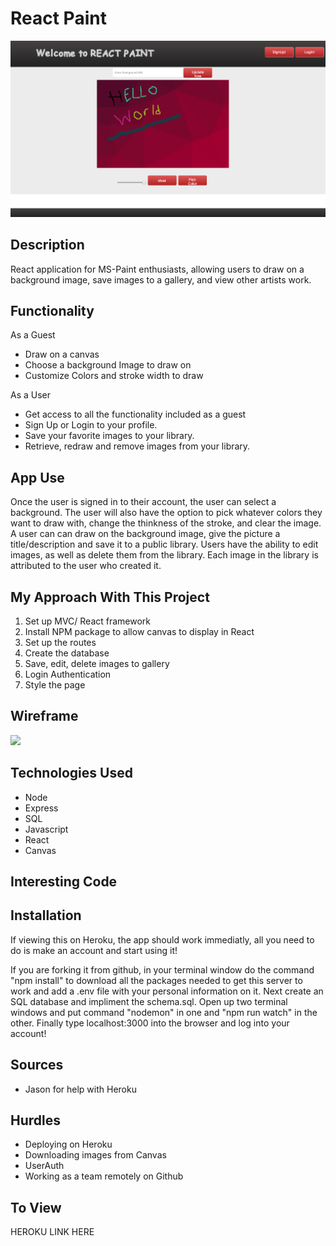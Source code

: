 # React Paint

![](./images/main.png)

## Description

React application for MS-Paint enthusiasts, allowing users to draw on a background image, save images to a gallery, and view other artists work.

## Functionality

As a Guest

- Draw on a canvas
- Choose a background Image to draw on
- Customize Colors and stroke width to draw

As a User

- Get access to all the functionality included as a guest
- Sign Up or Login to your profile. 
- Save your favorite images to your library.
- Retrieve, redraw and remove images from your library.

## App Use

Once the user is signed in to their account, the user can select a background. The user will also have the option to pick whatever colors they want to draw with, change the thinkness of the stroke, and clear the image. A user can can draw on the background image, give the picture a title/description and save it to a public library. Users have the ability to edit images, as well as delete them from the library. Each image in the library is attributed to the user who created it.

## My Approach With This Project

1. Set up MVC/ React framework
2. Install NPM package to allow canvas to display in React
3. Set up the routes
4. Create the database
5. Save, edit, delete images to gallery
5. Login Authentication
6. Style the page

## Wireframe

![](/wireframe.png)


## Technologies Used

- Node
- Express
- SQL
- Javascript
- React
- Canvas

## Interesting Code

## Installation

If viewing this on Heroku, the app should work immediatly, all you need to do is make an account and start using it!

If you are forking it from github, in your terminal window do the command "npm install" to download all the packages needed to get this server to work and add a .env file with your personal information on it. Next create an SQL database and impliment the schema.sql. Open up two terminal windows and put command "nodemon" in one and "npm run watch" in the other. Finally type localhost:3000 into the browser and log into your account!

## Sources

- Jason for help with Heroku

## Hurdles

- Deploying on Heroku
- Downloading images from Canvas
- UserAuth
- Working as a team remotely on Github

## To View

HEROKU LINK HERE
